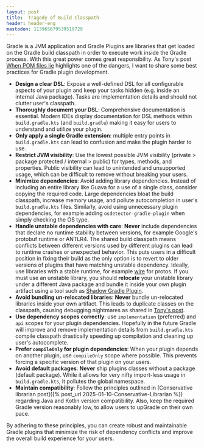 ```yaml
---
layout: post
title:  Tragedy of Build Classpath
header: header-eng
mastodon: 113965679539519729
---
```


Gradle is a JVM application and Gradle Plugins are libraries that get loaded on the Gradle build classpath in order to
execute work inside the Gradle process. With this great power comes great responsibility. As Tony's post
[When POM files lie](https://dev.to/autonomousapps/this-is-why-we-cant-have-nice-things-when-pom-files-lie-3lm5) highlights
one of the dangers, I want to share some best practices for Gradle plugin development.

- **Design a clear DSL**: Expose a well-defined DSL for all configurable aspects of your plugin and keep your tasks hidden
(e.g. inside an internal Java package). Tasks are implementation details and should not clutter user's classpath.
- **Thoroughly document your DSL**: Comprehensive documentation is essential. Modern IDEs display documentation for DSL
methods within `build.gradle.kts` (and `build.gradle`) making it easy for users to understand and utilize your plugin.
- **Only apply a single Gradle extension**: multiple entry points in `build.gradle.kts` can lead to confusion and make
the plugin harder to use.
- **Restrict JVM visibility**: Use the lowest possible JVM visibility (private > package protected / internal > public)
for types, methods, and properties. Public visibility can lead to unintended and unsupported usage, which can be difficult
to remove without breaking your users.
- **Minimize dependencies**: Avoid adding library dependencies. Instead of including an entire library like Guava for a use
of a single class, consider copying the required code. Large dependencies bloat the build classpath, increase memory usage, 
and pollute autocompletion in user's `build.gradle.kts` files. Similarly, avoid using unnecessary plugin dependencies,
for example adding `osdetector-gradle-plugin` when simply checking the OS type.
- **Handle unstable dependencies with care**: **Never** include dependencies that declare no runtime stability between
versions, for example Google's protobuf runtime or ANTLR4. The shared build classpath means conflicts between different
versions used by different plugins can lead to runtime crashes or unexpected behavior. This puts users in a difficult
position in fixing their build as the only option is to revert to older versions of plugins that have matching unstable
dependency. Ideally, use libraries with a stable runtime, for example [wire](https://github.com/square/wire) for protos.
If you must use an unstable library, you should **relocate** your unstable library under a different Java package and
bundle it inside your own plugin artifact using a tool such as [Shadow Gradle Plugin](https://gradleup.com/shadow/configuration/relocation/).
- **Avoid bundling un-relocated libraries**: **Never** bundle un-relocated libraries inside your own artifact. This leads
to duplicate classes on the classpath, causing debugging nightmares as shared in [Tony's post](https://dev.to/autonomousapps/this-is-why-we-cant-have-nice-things-when-pom-files-lie-3lm5).
- **Use dependency scopes correctly**: use `implementation` (preferred) and `api` scopes for your plugin dependencies.
Hopefully in the future Gradle will improve and remove implementation details from `build.gradle.kts` compile classpath
drastically speeding up compilation and cleaning up user's autocomplete.
- **Prefer `compileOnly` for plugin dependencies**: When your plugin depends on another plugin, use `compileOnly` scope
where possible. This prevents forcing a specific version of that plugin on your users.
- **Avoid default packages**: **Never** ship plugins classes without a package (default package). While it allows for
very nifty import-less usage in `build.gradle.kts`, it pollutes the global namespace.
- **Maintain compatibility**: Follow the principles outlined in [Conservative librarian post]({% post_url 2025-01-10-Conservative-Librarian %})
regarding Java and Kotlin version compatibility. Also, keep the required Gradle version reasonably low, to allow users
to upGradle on their own pace.

By adhering to these principles, you can create robust and maintainable Gradle plugins that minimize the risk of
dependency conflicts and improve the overall build experience for your users.
